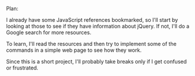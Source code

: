 Plan:

I already have some JavaScript references bookmarked, so I'll start by looking at those to see if they have information about jQuery.  If not, I'll do a Google search for more resources.

To learn, I'll read the resources and then try to implement some of the commands in a simple web page to see how they work.

Since this is a short project, I'll probably take breaks only if I get confused or frustrated.

